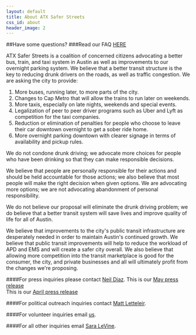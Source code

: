 ```yaml
---
layout: default
title: About ATX Safer Streets
css_id: about
header_image: 2
---
```

##Have some questions? 
###Read our FAQ [HERE](faq.html "FAQ")
   
ATX Safer Streets is a coalition of concerned citizens advocating a better bus, train, and taxi system in Austin as well as improvements to our overnight parking system. We believe that a better transit structure is the key to reducing drunk drivers on the roads, as well as traffic congestion. We are asking the city to provide:

1. More buses, running later, to more parts of the city.
2. Changes to Cap Metro that will allow the trains to run later on weekends.
3. More taxis, especially on late nights, weekends and special events.
4. Legalization of peer to peer driver programs such as Uber and Lyft as competition for the taxi companies.
5. Reduction or elimination of penalties for people who choose to leave their car downtown overnight to get a sober ride home.
6. More overnight parking downtown with clearer signage in terms of availability and pickup rules.

We do not condone drunk driving; we advocate more choices for people who have been drinking so that they can make responsible decisions.

We believe that people are personally responsible for their actions and should be held accountable for those actions; we also believe that most people will make the right decision when given options. We are advocating more options; we are not advocating abandonment of personal responsibility.

We do not believe our proposal will eliminate the drunk driving problem; we do believe that a better transit system will save lives and improve quality of life for all of Austin.

We believe that improvements to the city's public transit infrastructure are desperately needed in order to maintain Austin's continued growth.  We believe that public transit improvements will help to reduce the workload of APD and EMS and will create a safer city overall.  We also believe that allowing more competition into the transit marketplace is good for the consumer, the city, and private businesses and all will ultimately profit from the changes we're proposing.

####For press inquiries please contact [Neil Diaz](mailto:press@atxsaferstreets.org "press inquiries"). 
This is our [May press release](/pdf/pressrelease52014.pdf "Press Release")      
This is our [April press release](/pdf/pressrelease.pdf "Press Release")    

####For political outreach inquiries contact [Matt Letteleir](mailto:matt@atxsaferstreets.org "political outreach inquiries").  

####For volunteer inquiries email [us](mailto:volunteer@atxsaferstreets.org "volunteer email").  

####For all other inquiries email [Sara LeVine](mailto:sara@atxsaferstreets.org "email Sara LeVine").  
